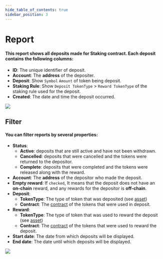 ```yaml
---
hide_table_of_contents: true
sidebar_position: 3
---
```


# Report

#### This report shows all deposits made for Staking contract. Each deposit contains the following columns:

- **ID**: The unique identifier of deposit.
- **Account**: The **address** of the depositer.
- **Deposit**: Show `Symbol` `Amount` of token being deposit.
- **Staking Rule**: Show `Deposit TokenType` > `Reward TokenType` of the staking rule used for the deposit.
- **Created**: The date and time the deposit occurred.

![](/img/admin/mechanics-complex/staking/report.png)

## Filter

#### You can filter reports by several properties:

- **Status**:
    - **Active**: deposits that are still active and have not been withdrawn.
    - **Cancelled**: deposits that were cancelled and the tokens were returned to the depositor.
    - **Complete**: deposits that were completed and the tokens were released along with the reward.
- **Account**: The **address** of the depositor who made the deposit.
- **Empty reward**: If `checked`, It means that the deposit does not have an **on-chain** reward, and any rewards for the depositor is **off-chain**.
- **Deposit**:
    - **TokenType**: The type of token that was deposited (see [asset](/admin/miscellaneous/asset))
    - **Contract**: The [contract](/admin/hierarchy/ERC721/contract) of the tokens that were used in deposit.
- **Reward**: 
    - **TokenType**: The type of token that was used to reward the deposit (see [asset](/admin/miscellaneous/asset))
    - **Contract**: The [contract](/admin/hierarchy/ERC721/contract) of the tokens that were used to reward the deposit.
- **Start date**: The date from which deposits will be displayed.
- **End date**: The date until which deposits will be displayed.

![](/img/admin/mechanics-complex/staking/report_filter.png)
